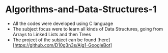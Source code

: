 # Algorithms-and-Data-Structures-1
- All the codes were developed using C language
- The subject focus were to learn all kinds of Data Structures, going from Arrays to Linked Lists and then Trees
- The project of the subject can be found [here][https://github.com/D10g3n3s/Alg1-GoogleBot]
